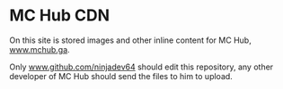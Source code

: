 # MC Hub CDN

On this site is stored images and other inline content for MC Hub, www.mchub.ga.

Only www.github.com/ninjadev64 should edit this repository, any other developer of MC Hub should send the files to him to upload.
